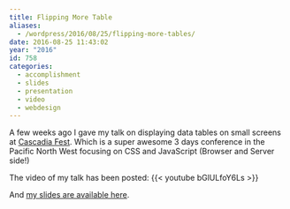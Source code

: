 ```yaml
---
title: Flipping More Table
aliases:
  - /wordpress/2016/08/25/flipping-more-tables/
date: 2016-08-25 11:43:02
year: "2016"
id: 758
categories:
  - accomplishment
  - slides
  - presentation
  - video
  - webdesign
---
```


A few weeks ago I gave my talk on displaying data tables on small screens at [Cascadia Fest](http://2016.cascadiafest.org/). Which is a super awesome 3 days conference in the Pacific North West focusing on CSS and JavaScript (Browser and Server side!)

The video of my talk has been posted:
{{< youtube bGlULfoY6Ls >}}

And [my slides are available here](http://www.slideshare.net/stephaniehobson/flipping-tables-displaying-data-on-small-screens-201608).
